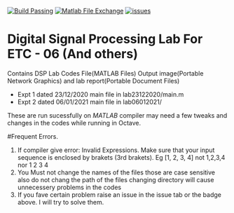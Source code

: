 [![Build Passing](https://travis-ci.org/dwyl/esta.svg?branch=master)]()
[![Matlab File Exchange](https://www.mathworks.com/matlabcentral/images/matlab-file-exchange.svg)]()
[![issues](https://img.shields.io/github/issues/Debagnik/DSP-Lab)](https://github.com/Debagnik/DSP-Lab/issues)

# Digital Signal Processing Lab For ETC - 06 (And others)
Contains DSP Lab Codes File(MATLAB Files) Output image(Portable Network Graphics) and lab report(Portable Document Files)

* Expt 1 dated 23/12/2020 main file in lab23122020/main.m
* Expt 2 dated 06/01/2021 main file in lab06012021/

These are run sucessfully on *MATLAB* compiler may need a few tweaks and changes in the codes while running in Octave.

#Frequent Errors.
1. If compiler give error: Invalid Expressions. Make sure that your input sequence is enclosed by brakets (3rd brakets). Eg [1, 2, 3, 4] not 1,2,3,4 nor 1 2 3 4
2. You Must not change the names of the files those are case sensitive also do not chang the path of the files changing directory will cause unnecessery problems in the codes
3. If you fave certain problem raise an issue in the issue tab or the badge above. I will try to solve them.
